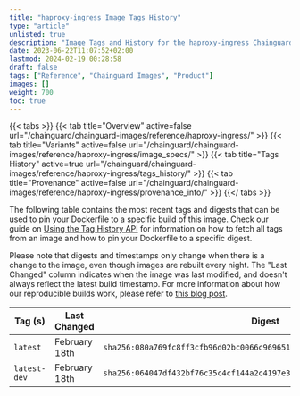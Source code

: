 ```yaml
---
title: "haproxy-ingress Image Tags History"
type: "article"
unlisted: true
description: "Image Tags and History for the haproxy-ingress Chainguard Image"
date: 2023-06-22T11:07:52+02:00
lastmod: 2024-02-19 00:28:58
draft: false
tags: ["Reference", "Chainguard Images", "Product"]
images: []
weight: 700
toc: true
---
```


{{< tabs >}}
{{< tab title="Overview" active=false url="/chainguard/chainguard-images/reference/haproxy-ingress/" >}}
{{< tab title="Variants" active=false url="/chainguard/chainguard-images/reference/haproxy-ingress/image_specs/" >}}
{{< tab title="Tags History" active=true url="/chainguard/chainguard-images/reference/haproxy-ingress/tags_history/" >}}
{{< tab title="Provenance" active=false url="/chainguard/chainguard-images/reference/haproxy-ingress/provenance_info/" >}}
{{</ tabs >}}

The following table contains the most recent tags and digests that can be used to pin your Dockerfile to a specific build of this image. Check our guide on [Using the Tag History API](/chainguard/chainguard-images/using-the-tag-history-api/) for information on how to fetch all tags from an image and how to pin your Dockerfile to a specific digest.

Please note that digests and timestamps only change when there is a change to the image, even though images are rebuilt every night. The "Last Changed" column indicates when the image was last modified, and doesn't always reflect the latest build timestamp. For more information about how our reproducible builds work, please refer to [this blog post](https://www.chainguard.dev/unchained/reproducing-chainguards-reproducible-image-builds).

| Tag (s)       | Last Changed  | Digest                                                                    |
|---------------|---------------|---------------------------------------------------------------------------|
|  `latest`     | February 18th | `sha256:080a769fc8ff3cfb96d02bc0066c9696519deff5ef460698f64c92558ede75f3` |
|  `latest-dev` | February 18th | `sha256:064047df432bf76c35c4cf144a2c4197e38f6e577df5ec5c41ba10773a1d572d` |

